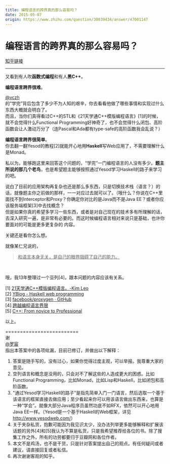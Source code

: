 ```yaml
---
title: 编程语言的跨界真的那么容易吗？
date: 2015-05-07
origin: https://www.zhihu.com/question/30039434/answer/47001147
---
```

# 编程语言的跨界真的那么容易吗？

[知乎链接](https://www.zhihu.com/question/30039434/answer/47001147)

---------

<span class="RichText ztext CopyrightRichText-richText" itemprop="text"><p>又看到有人吹<b>函数式编程</b>和有人<b>黑C++</b>。</p><p><b>编程语言跨界很难</b>。<br><span><span class="UserLink"><div class="Popover"><div id="Popover11-toggle" aria-haspopup="true" aria-expanded="false" aria-owns="Popover11-content"><a class="UserLink-link" data-za-detail-view-element_name="User" target="_blank" href="//www.zhihu.com/people/0970f947b898ecc0ec035f9126dd4e08">@vczh</a></div></div></span></span> 的“学完”背后包含了多少不为人知的艰辛，你去看看他做了哪些事情和实现过什么东西大概就会明白了。<br>而且，当你们真得看过C++的STL和《21天学通C++模版编程语言》[1]的时候，就不会觉得什么Functional Programming好神奇了，也不会觉得什么闭包、高阶函数会让人激动万分了（连Pascal和Ada都有type-safe的高阶函数我会乱说？）</p><p><b>编程语言跨界很简单</b>。<br>你去翻一翻Yesod的教程[2]就能开心地用<b>Haskell</b>写Web应用了，不需要理解什么是Monad。</p><p>私以为，能够跑这里来回答这个问题的，“学完”一门编程语言的人没有多少。<b>题主所说的那几个老鸟</b>，也是希望题主能够按照通过Yesod学习Haskell的路子来学习的吧。</p><p>说白了目前的应用架构再复杂也还是那么多东西，只是切换技术栈（语言？）的话，就像题主你之前做的那样，一一对应过去就可以了。（哦什么？你说在C++里面找不到Interceptor和Proxy？你确定你对比的是Java而不是Java EE？或者你应该服务端框架[3]中去找概念？<br>但是如果你真的希望多学习一些东西，或者是对自己现在的技术多有所理解的话，去深入研究一遍，是非常有必要的。而这时候编程语言相对来说只是基础，也许你要面对的可能是更多更复杂的 内容。</p><p>关键还是看你怎么想。</p>就像某仁兄说的，<br><blockquote><u>和语言本身无关，是自己的眼界阻碍了自己的能力。</u></blockquote><br><p>哦，我13年整理过一个豆列[4]，跟本问题的内容应该有关系。</p><p>[1] <a href="https://link.zhihu.com/?target=http%3A//blog.kimleo.net/post/46977_4f86f38" class=" wrap external" target="_blank" rel="nofollow noreferrer">21天学通C++模版编程语言。-Kim Leo</a><br>[2] <a href="https://link.zhihu.com/?target=http%3A//yannesposito.com/Scratch/en/blog/Yesod-tutorial-for-newbies/" class=" wrap external" target="_blank" rel="nofollow noreferrer">YBlog - Haskell web programming</a><br>[3] <a href="https://link.zhihu.com/?target=https%3A//github.com/facebook/proxygen" class=" wrap external" target="_blank" rel="nofollow noreferrer">facebook/proxygen · GitHub</a><br>[4] <a href="https://link.zhihu.com/?target=http%3A//www.douban.com/doulist/2642251/" class=" wrap external" target="_blank" rel="nofollow noreferrer">跨越编程语言界限</a><br>[5] <a href="https://link.zhihu.com/?target=http%3A//www.douban.com/doulist/4041785/" class=" wrap external" target="_blank" rel="nofollow noreferrer">C++: From novice to Professional</a></p><p>以上。</p>=========================<br>谢 <span><span class="UserLink"><div class="Popover"><div id="Popover12-toggle" aria-haspopup="true" aria-expanded="false" aria-owns="Popover12-content"><a class="UserLink-link" data-za-detail-view-element_name="User" target="_blank" href="//www.zhihu.com/people/b7734862be39b570374b4d89e058666a">@罗宸</a></div></div></span></span>指出本答案中的各项纰漏，目前已修订，并做出以下解释：<br><ol><li>答案是随手写的，没有过心，如果你觉得过度主观，可以举报。我尊重大家的意见。<br></li><li>空列语言和概念是没用的，只会对不了解这些的人造成更大的困惑。比如Functional Programming，比如Monad，比如Lisp和Haskell，比如闭包和高阶函数。<br></li><li>"通过Yesod学习Haskell的路子"是指先简单入门一门语言，然后选取一个基于该语言的框架直接去做应用；至少看起来你可以用该语言做出东西来，也算是一种“学会”。就像大部分Java程序员虽然功底不如RFX，依然可以开心地用Java EE一样。（Yesod是一个基于Haskell的Web框架，详见 <a href="https://link.zhihu.com/?target=http%3A//www.yesodweb.com/" class=" external" target="_blank" rel="nofollow noreferrer"><span class="invisible">http://www.</span><span class="visible">yesodweb.com/</span><span class="invisible"></span></a>）</li><li>关于夹杂私货，抱歉可能因为我见识太少，没办法列举更多能够解释和扩展该话题的另外[4]和[5]我认为不算是私货，只是我希望推荐给各位的书。除了搜集工作之外，所有的功劳都要归于豆瓣网和各位作者。</li><li>本文不是鸡汤，也不是干货，只是针对答案提出自己的观点。有任何疑问或者建议，请直接回复或者私信。</li><li>再次谢谢客观的知乎。</li></ol></span>